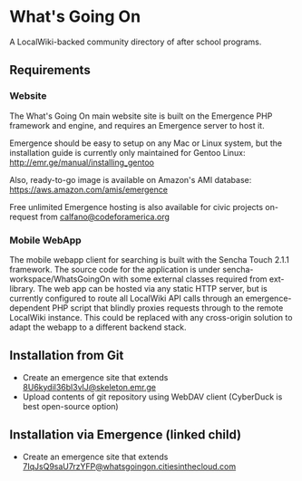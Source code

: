 # What's Going On
A LocalWiki-backed community directory of after school programs.

## Requirements

### Website
The What's Going On main website site is built on the Emergence PHP framework and engine, and requires an Emergence server to host it.

Emergence should be easy to setup on any Mac or Linux system, but the installation guide is currently only maintained for Gentoo Linux: http://emr.ge/manual/installing_gentoo

Also, ready-to-go image is available on Amazon's AMI database: https://aws.amazon.com/amis/emergence

Free unlimited Emergence hosting is also available for civic projects on-request from calfano@codeforamerica.org

### Mobile WebApp
The mobile webapp client for searching is built with the Sencha Touch 2.1.1 framework. The source code for the application is under sencha-workspace/WhatsGoingOn with some external classes required from ext-library. The web app can be hosted via any static HTTP server, but is currently configured to route all LocalWiki API calls through an emergence-dependent PHP script that blindly proxies requests through to the remote LocalWiki instance. This could be replaced with any cross-origin solution to adapt the webapp to a different backend stack.

## Installation from Git
-  Create an emergence site that extends 8U6kydil36bl3vlJ@skeleton.emr.ge
-  Upload contents of git repository using WebDAV client (CyberDuck is best open-source option)

## Installation via Emergence (linked child)
-  Create an emergence site that extends 7IqJsQ9saU7rzYFP@whatsgoingon.citiesinthecloud.com
